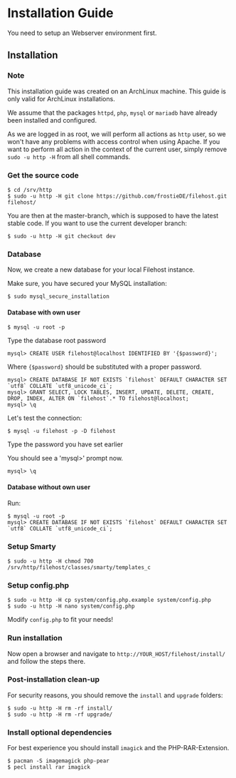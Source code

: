 # Installation Guide

You need to setup an Webserver environment first. 

## Installation

### Note
This installation guide was created on an ArchLinux machine. This guide is only valid for ArchLinux installations.

We assume that the packages `httpd`, `php`, `mysql` or `mariadb` have already been installed and configured.

As we are logged in as root, we will perform all actions as `http` user, so we won't have any problems
with access control when using Apache. If you want to perform all action in the context of the current
user, simply remove `sudo -u http -H` from all shell commands.

### Get the source code

	$ cd /srv/http
	$ sudo -u http -H git clone https://github.com/frostieDE/filehost.git filehost/
	
You are then at the master-branch, which is supposed to have the latest stable code. If you want to use
the current developer branch:

	$ sudo -u http -H git checkout dev
	
### Database
Now, we create a new database for your local Filehost instance.

Make sure, you have secured your MySQL installation:

	$ sudo mysql_secure_installation

#### Database with own user

	$ mysql -u root -p
	
Type the database root password
	
	mysql> CREATE USER filehost@localhost IDENTIFIED BY '{$password}';

Where `{$password}` should be substituted with a proper password.

	mysql> CREATE DATABASE IF NOT EXISTS `filehost` DEFAULT CHARACTER SET `utf8` COLLATE `utf8_unicode_ci`;
	mysql> GRANT SELECT, LOCK TABLES, INSERT, UPDATE, DELETE, CREATE, DROP, INDEX, ALTER ON `filehost`.* TO filehost@localhost;
	mysql> \q

	
Let's test the connection:

	$ mysql -u filehost -p -D filehost
	
Type the password you have set earlier

You should see a 'mysql>' prompt now.

	mysql> \q

#### Database without own user
Run:

	$ mysql -u root -p
	mysql> CREATE DATABASE IF NOT EXISTS `filehost` DEFAULT CHARACTER SET `utf8` COLLATE `utf8_unicode_ci`;

### Setup Smarty

	$ sudo -u http -H chmod 700 /srv/http/filehost/classes/smarty/templates_c
	
### Setup config.php

	$ sudo -u http -H cp system/config.php.example system/config.php
	$ sudo -u http -H nano system/config.php

Modify `config.php` to fit your needs!

### Run installation
Now open a browser and navigate to `http://YOUR_HOST/filehost/install/` and follow the steps there.

### Post-installation clean-up
For security reasons, you should remove the `install` and `upgrade` folders:

	$ sudo -u http -H rm -rf install/
	$ sudo -u http -H rm -rf upgrade/

### Install optional dependencies

For best experience you should install `imagick` and the PHP-RAR-Extension.

	$ pacman -S imagemagick php-pear
	$ pecl install rar imagick

